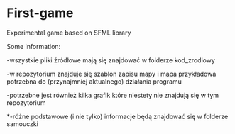# First-game

Experimental game based on SFML library

Some information:

-wszystkie pliki źródłowe mają się znajdować w folderze kod_zrodlowy

-w repozytorium znajduje się szablon zapisu mapy i mapa przykładowa potrzebna do (przynajmniej aktualnego) działania programu

-potrzebne jest również kilka grafik które niestety nie znajdują się w tym repozytorium

*-różne podstawowe (i nie tylko) informacje będą znajdować się w folderze samouczki
